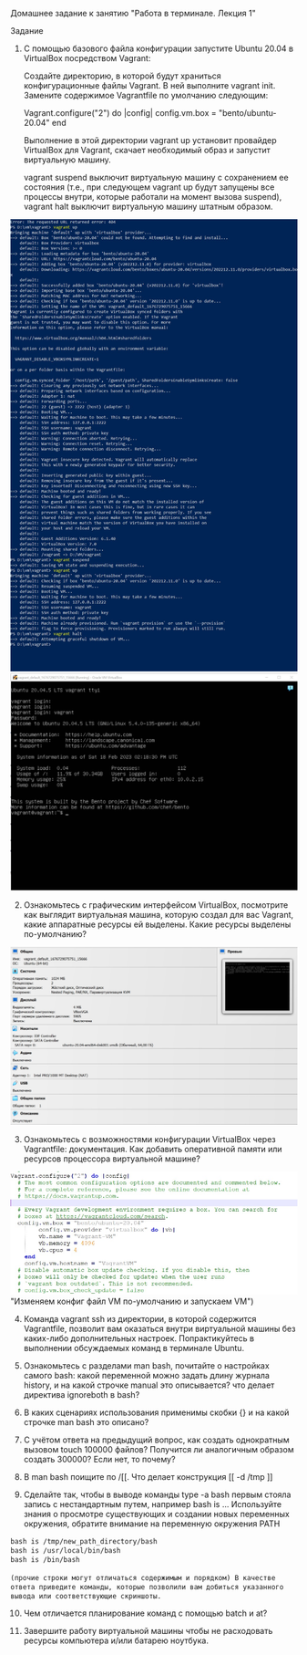 Домашнее задание к занятию "Работа в терминале. Лекция 1"

Задание

  1.  С помощью базового файла конфигурации запустите Ubuntu 20.04 в VirtualBox посредством Vagrant:

        Создайте директорию, в которой будут храниться конфигурационные файлы Vagrant. В ней выполните vagrant init. Замените содержимое Vagrantfile по умолчанию следующим:

         Vagrant.configure("2") do |config|
         	config.vm.box = "bento/ubuntu-20.04"
         end

        Выполнение в этой директории vagrant up установит провайдер VirtualBox для Vagrant, скачает необходимый образ и запустит виртуальную машину.

        vagrant suspend выключит виртуальную машину с сохранением ее состояния (т.е., при следующем vagrant up будут запущены все процессы внутри, которые работали на момент вызова suspend), vagrant halt выключит виртуальную машину штатным образом.

![setup](https://github.com/MaximovAA/devops_netology_term/blob/main/vagrant%20setup.jpg "Процесс установки и запуска VM")
![setup2](https://github.com/MaximovAA/devops_netology_term/blob/main/install.jpg "Авторизация в VM")

  2.  Ознакомьтесь с графическим интерфейсом VirtualBox, посмотрите как выглядит виртуальная машина, которую создал для вас Vagrant, какие аппаратные ресурсы ей выделены. Какие ресурсы выделены по-умолчанию?

![interface](https://github.com/MaximovAA/devops_netology_term/blob/main/VM%20vagrant.jpg "Конфигурация VM по-умолчанию")

  3.  Ознакомьтесь с возможностями конфигурации VirtualBox через Vagrantfile: документация. Как добавить оперативной памяти или ресурсов процессора виртуальной машине?

![changeconfigVM](https://github.com/MaximovAA/devops_netology_term/blob/main/changeconfigVM.jpg) "Изменяем конфиг файл VM по-умолчанию и запускаем VM")

  4.  Команда vagrant ssh из директории, в которой содержится Vagrantfile, позволит вам оказаться внутри виртуальной машины без каких-либо дополнительных настроек. Попрактикуйтесь в выполнении обсуждаемых команд в терминале Ubuntu.

  5.  Ознакомьтесь с разделами man bash, почитайте о настройках самого bash:
        какой переменной можно задать длину журнала history, и на какой строчке manual это описывается?
        что делает директива ignoreboth в bash?

  6.  В каких сценариях использования применимы скобки {} и на какой строчке man bash это описано?

  7.  С учётом ответа на предыдущий вопрос, как создать однократным вызовом touch 100000 файлов? Получится ли аналогичным образом создать 300000? Если нет, то почему?

  8.  В man bash поищите по /\[\[. Что делает конструкция [[ -d /tmp ]]

  9.  Сделайте так, чтобы в выводе команды type -a bash первым стояла запись с нестандартным путем, например bash is ... Используйте знания о просмотре существующих и создании новых переменных окружения, обратите внимание на переменную окружения PATH

    bash is /tmp/new_path_directory/bash
    bash is /usr/local/bin/bash
    bash is /bin/bash

    (прочие строки могут отличаться содержимым и порядком) В качестве ответа приведите команды, которые позволили вам добиться указанного вывода или соответствующие скриншоты.

  10. Чем отличается планирование команд с помощью batch и at?

  11.  Завершите работу виртуальной машины чтобы не расходовать ресурсы компьютера и/или батарею ноутбука.
